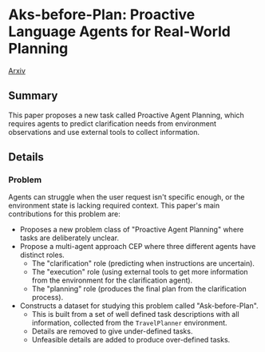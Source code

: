 # Aks-before-Plan: Proactive Language Agents for Real-World Planning

[Arxiv](https://arxiv.org/abs/2406.12639)

## Summary

This paper proposes a new task called Proactive Agent Planning, which requires agents to predict clarification needs from environment observations and use external tools to collect information.

## Details

### Problem

Agents can struggle when the user request isn't specific enough, or the environment state is lacking required context. This paper's main contributions for this problem are:

- Proposes a new problem class of "Proactive Agent Planning" where tasks are deliberately unclear.
- Propose a multi-agent approach CEP where three different agents have distinct roles.
  - The "clarification" role (predicting when instructions are uncertain).
  - The "execution" role (using external tools to get more information from the environment for the clarification agent).
  - The "planning" role (produces the final plan from the clarification process).
- Constructs a dataset for studying this problem called "Ask-before-Plan".
  - This is built from a set of well defined task descriptions with all information, collected from the `TravelPlanner` environment.
  - Details are removed to give under-defined tasks.
  - Unfeasible details are added to produce over-defined tasks.
